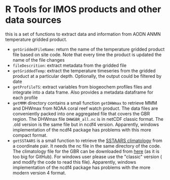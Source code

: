 # R Tools for IMOS products and other data sources

this is a set of functions to extract data and information from AODN ANMN temperature gridded product.

-   `getGriddedFileName`: return the name of the temperature gridded product file based on site code. Note that every time the product is updated the name of the file changes
-   `fileDescrition`: extract metadata from the gridded file
-   `getGriddedTemp`: extract the temperature timeseries from the gridded product at a particular depth. Optionally, the output could be filtered by date
-   `getProfileTS`: extract variables from biogeochem profiles files and integrate into a data frame. Also provides a metadata dataframe for each profile
-   `getMMM` directory contains a small function `getDHWmax` to retrieve MMM and DHWmax from NOAA coral reef watch product. The data files are conveniently packed into one aggregated file that covers the GBR region. The DHWmax file `DHWGBR_all.nc` is in netCDF classic format. The .old version is the same file but in ncdf4 version. Apparently, windows implementation of the ncdf4 package has problems with this more compact format.
-   `getSSTAARS` is a small function to retrieve the [SSTAARS climatology](https://doi.org/10.1016/j.jmarsys.2018.07.005) from a coordinate pair. It needs the nc file in the same directory of the code. The climatology file for the GBR can be downloaded from [here](https://drive.google.com/drive/folders/1mtkG0rWfbjRMyd7EnDfWA7R7arn6EdW_?usp=sharing) (as it is too big for GitHub). For windows user please use the "classic" version ( and modify the code to read this file). Apparently, windows implementation of the ncdf4 package has problems with the more modern version 4 format.

